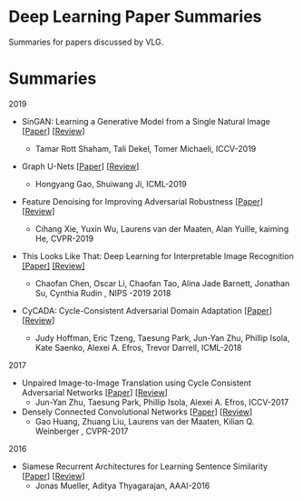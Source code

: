 # Deep Learning Paper Summaries

Summaries for papers discussed by VLG. 

# Summaries

2019

- SinGAN: Learning a Generative Model from a Single Natural Image [[Paper](https://arxiv.org/pdf/1905.01164)] [[Review](https://github.com/vlgiitr/papers_we_read/blob/master/summaries/singan.md)]
    - Tamar Rott Shaham, Tali Dekel, Tomer Michaeli, ICCV-2019
- Graph U-Nets [[Paper](https://arxiv.org/abs/1905.05178)] [[Review](https://github.com/vlgiitr/papers_we_read/blob/master/summaries/graph_unet.md)]
	- Hongyang Gao, Shuiwang Ji, ICML-2019
- Feature Denoising for Improving Adversarial Robustness [[Paper](https://arxiv.org/pdf/1812.03411)] [[Review](https://github.com/vlgiitr/papers_we_read/blob/master/summaries/feature_denoising.md)]
	- Cihang Xie, Yuxin Wu, Laurens van der Maaten, Alan Yuille, kaiming He, CVPR-2019

- This Looks Like That: Deep Learning for Interpretable Image Recognition [[Paper]](https://arxiv.org/pdf/1806.10574.pdf)  [[Review]](https://github.com/vlgiitr/papers_we_read/blob/master/summaries/this_looks_like_that.md)
	- Chaofan Chen, Oscar Li, Chaofan Tao, Alina Jade Barnett, Jonathan Su, Cynthia Rudin , NIPS -2019
2018

- CyCADA: Cycle-Consistent Adversarial Domain Adaptation [[Paper](https://arxiv.org/pdf/1711.03213.pdf)] [[Review](https://github.com/vlgiitr/papers_we_read/blob/master/summaries/cycada.md)]
	- Judy Hoffman, Eric Tzeng, Taesung Park, Jun-Yan Zhu, Phillip Isola, Kate Saenko, Alexei A. Efros, Trevor Darrell, ICML-2018

2017

- Unpaired Image-to-Image Translation using Cycle Consistent Adversarial Networks [[Paper](https://arxiv.org/abs/1703.10593)] [[Review](https://github.com/vlgiitr/papers_we_read/blob/master/summaries/cyclegan.md)]
	- Jun-Yan Zhu, Taesung Park, Phillip Isola, Alexei A. Efros, ICCV-2017
- Densely Connected Convolutional Networks [[Paper](https://arxiv.org/abs/1608.06993)] [[Review](https://github.com/ayushtues/papers_we_read/blob/master/summaries/densenet.md)]
  	- Gao Huang, Zhuang Liu, Laurens van der Maaten, Kilian Q. Weinberger , CVPR-2017
	
2016

- Siamese Recurrent Architectures for Learning Sentence Similarity [[Paper](https://dl.acm.org/citation.cfm?id=3016291)] [[Review](https://github.com/vlgiitr/papers_we_read/blob/master/summaries/siamese.md)]
	- Jonas Mueller, Aditya Thyagarajan, AAAI-2016 

